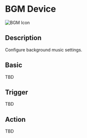 # BGM Device

![BGM Icon](../../images/DeviceIcons/Device_BGM.png)

## Description

Configure background music settings.

## Basic

TBD

## Trigger

TBD

## Action

TBD
